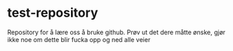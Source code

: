# test-repository
Repository for å lære oss å bruke github.
Prøv ut det dere måtte ønske, gjør ikke noe om dette blir fucka opp og ned alle veier
